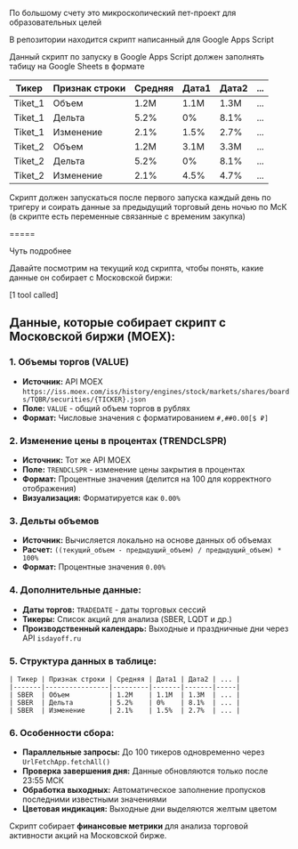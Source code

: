 По большому счету это микроскопический пет-проект для образовательных целей

В репозитории находится скрипт написанный для Google Apps Script

Данный скрипт по запуску в Google Apps Script должен заполнять табицу на Google Sheets в формате

| Тикер    | Признак строки | Средняя | Дата1 | Дата2 | ... |
|----------|----------------|---------|-------|-------|-----|
| Tiket_1  | Объем          | 1.2М    | 1.1М  | 1.3М  | ... |
| Tiket_1  | Дельта         | 5.2%    | 0%    | 8.1%  | ... |
| Tiket_1  | Изменение      | 2.1%    | 1.5%  | 2.7%  | ... |
| Tiket_2  | Объем          | 1.2М    | 3.1М  | 3.3М  | ... |
| Tiket_2  | Дельта         | 5.2%    | 0%    | 8.1%  | ... |
| Tiket_2  | Изменение      | 2.1%    | 4.5%  | 4.7%  | ... |

Скрипт должен запускаться после первого запуска каждый день по тригеру и соирать данные за предыдущий торговый день ночью по МсК (в скрипте есть переменные связанные с временим закупка)


=====

Чуть подробнее

Давайте посмотрим на текущий код скрипта, чтобы понять, какие данные он собирает с Московской биржи:


[1 tool called]

## **Данные, которые собирает скрипт с Московской биржи (MOEX):**

### **1. Объемы торгов (VALUE)**
- **Источник:** API MOEX `https://iss.moex.com/iss/history/engines/stock/markets/shares/boards/TQBR/securities/{TICKER}.json`
- **Поле:** `VALUE` - общий объем торгов в рублях
- **Формат:** Числовые значения с форматированием `#,##0.00[$ ₽]`

### **2. Изменение цены в процентах (TRENDCLSPR)**
- **Источник:** Тот же API MOEX
- **Поле:** `TRENDCLSPR` - изменение цены закрытия в процентах
- **Формат:** Процентные значения (делится на 100 для корректного отображения)
- **Визуализация:** Форматируется как `0.00%`

### **3. Дельты объемов**
- **Источник:** Вычисляется локально на основе данных об объемах
- **Расчет:** `((текущий_объем - предыдущий_объем) / предыдущий_объем) * 100%`
- **Формат:** Процентные значения `0.00%`

### **4. Дополнительные данные:**
- **Даты торгов:** `TRADEDATE` - даты торговых сессий
- **Тикеры:** Список акций для анализа (SBER, LQDT и др.)
- **Производственный календарь:** Выходные и праздничные дни через API `isdayoff.ru`

### **5. Структура данных в таблице:**
```
| Тикер | Признак строки | Средняя | Дата1 | Дата2 | ... |
|-------|----------------|---------|-------|-------|-----|
| SBER  | Объем          | 1.2М    | 1.1М  | 1.3М  | ... |
| SBER  | Дельта         | 5.2%    | 0%    | 8.1%  | ... |
| SBER  | Изменение      | 2.1%    | 1.5%  | 2.7%  | ... |
```

### **6. Особенности сбора:**
- **Параллельные запросы:** До 100 тикеров одновременно через `UrlFetchApp.fetchAll()`
- **Проверка завершения дня:** Данные обновляются только после 23:55 МСК
- **Обработка выходных:** Автоматическое заполнение пропусков последними известными значениями
- **Цветовая индикация:** Выходные дни выделяются желтым цветом

Скрипт собирает **финансовые метрики** для анализа торговой активности акций на Московской бирже.